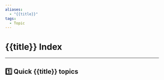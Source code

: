 ```yaml
---
aliases:
  - "{{title}}"
tags:
  - Topic
---
```


# {{title}} Index

---

## 1️⃣ Quick {{title}} topics 
